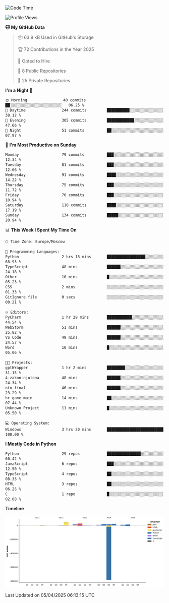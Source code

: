 <!--START_SECTION:waka-->
![Code Time](http://img.shields.io/badge/Code%20Time-644%20hrs%2017%20mins-blue)

![Profile Views](http://img.shields.io/badge/Profile%20Views-2-blue)

**🐱 My GitHub Data** 

> 📦 63.9 kB Used in GitHub's Storage 
 > 
> 🏆 72 Contributions in the Year 2025
 > 
> 💼 Opted to Hire
 > 
> 📜 8 Public Repositories 
 > 
> 🔑 25 Private Repositories 
 > 
**I'm a Night 🦉** 

```text
🌞 Morning                40 commits          ██░░░░░░░░░░░░░░░░░░░░░░░   06.25 % 
🌆 Daytime                244 commits         ██████████░░░░░░░░░░░░░░░   38.12 % 
🌃 Evening                305 commits         ████████████░░░░░░░░░░░░░   47.66 % 
🌙 Night                  51 commits          ██░░░░░░░░░░░░░░░░░░░░░░░   07.97 % 
```
📅 **I'm Most Productive on Sunday** 

```text
Monday                   79 commits          ███░░░░░░░░░░░░░░░░░░░░░░   12.34 % 
Tuesday                  81 commits          ███░░░░░░░░░░░░░░░░░░░░░░   12.66 % 
Wednesday                91 commits          ████░░░░░░░░░░░░░░░░░░░░░   14.22 % 
Thursday                 75 commits          ███░░░░░░░░░░░░░░░░░░░░░░   11.72 % 
Friday                   70 commits          ███░░░░░░░░░░░░░░░░░░░░░░   10.94 % 
Saturday                 110 commits         ████░░░░░░░░░░░░░░░░░░░░░   17.19 % 
Sunday                   134 commits         █████░░░░░░░░░░░░░░░░░░░░   20.94 % 
```


📊 **This Week I Spent My Time On** 

```text
🕑︎ Time Zone: Europe/Moscow

💬 Programming Languages: 
Python                   2 hrs 18 mins       █████████████████░░░░░░░░   68.93 % 
TypeScript               48 mins             ██████░░░░░░░░░░░░░░░░░░░   24.18 % 
Other                    10 mins             █░░░░░░░░░░░░░░░░░░░░░░░░   05.23 % 
CSS                      2 mins              ░░░░░░░░░░░░░░░░░░░░░░░░░   01.33 % 
GitIgnore file           0 secs              ░░░░░░░░░░░░░░░░░░░░░░░░░   00.21 % 

🔥 Editors: 
PyCharm                  1 hr 29 mins        ███████████░░░░░░░░░░░░░░   44.54 % 
WebStorm                 51 mins             ██████░░░░░░░░░░░░░░░░░░░   25.82 % 
VS Code                  49 mins             ██████░░░░░░░░░░░░░░░░░░░   24.57 % 
Word                     10 mins             █░░░░░░░░░░░░░░░░░░░░░░░░   05.06 % 

🐱‍💻 Projects: 
gptWrapper               1 hr 2 mins         ████████░░░░░░░░░░░░░░░░░   31.15 % 
4-zakon-njutona          48 mins             ██████░░░░░░░░░░░░░░░░░░░   24.34 % 
nto_final                46 mins             ██████░░░░░░░░░░░░░░░░░░░   23.29 % 
hr_game_main             14 mins             ██░░░░░░░░░░░░░░░░░░░░░░░   07.44 % 
Unknown Project          11 mins             █░░░░░░░░░░░░░░░░░░░░░░░░   05.50 % 

💻 Operating System: 
Windows                  3 hrs 20 mins       █████████████████████████   100.00 % 
```

**I Mostly Code in Python** 

```text
Python                   29 repos            ███████████████░░░░░░░░░░   60.42 % 
JavaScript               6 repos             ███░░░░░░░░░░░░░░░░░░░░░░   12.50 % 
TypeScript               4 repos             ██░░░░░░░░░░░░░░░░░░░░░░░   08.33 % 
HTML                     3 repos             ██░░░░░░░░░░░░░░░░░░░░░░░   06.25 % 
C                        1 repo              █░░░░░░░░░░░░░░░░░░░░░░░░   02.08 % 
```



**Timeline**

![Lines of Code chart](https://raw.githubusercontent.com/adlemx/adlemx/main/assets/bar_graph.png)


 Last Updated on 05/04/2025 06:13:15 UTC
<!--END_SECTION:waka-->
